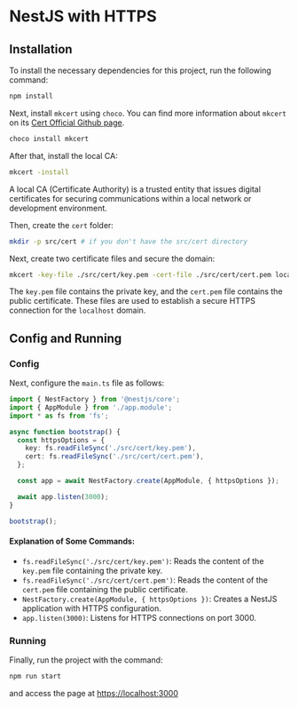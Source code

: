 # NestJS with HTTPS

## Installation

To install the necessary dependencies for this project, run the following command:

```sh
npm install
```

Next, install `mkcert` using `choco`. You can find more information about `mkcert` on its [Cert Official Github page](https://github.com/FiloSottile/mkcert).

```sh
choco install mkcert
```

After that, install the local CA:

```sh
mkcert -install
```

A local CA (Certificate Authority) is a trusted entity that issues digital certificates for securing communications within a local network or development environment.

Then, create the `cert` folder:

```sh
mkdir -p src/cert # if you don't have the src/cert directory
```

Next, create two certificate files and secure the domain:

```sh
mkcert -key-file ./src/cert/key.pem -cert-file ./src/cert/cert.pem localhost
```

The `key.pem` file contains the private key, and the `cert.pem` file contains the public certificate. These files are used to establish a secure HTTPS connection for the `localhost` domain.

## Config and Running

### Config

Next, configure the `main.ts` file as follows:

```typescript
import { NestFactory } from '@nestjs/core';
import { AppModule } from './app.module';
import * as fs from 'fs';

async function bootstrap() {
  const httpsOptions = {
    key: fs.readFileSync('./src/cert/key.pem'),
    cert: fs.readFileSync('./src/cert/cert.pem'),
  };

  const app = await NestFactory.create(AppModule, { httpsOptions });

  await app.listen(3000);
}

bootstrap();
```

#### Explanation of Some Commands:

- `fs.readFileSync('./src/cert/key.pem')`: Reads the content of the `key.pem` file containing the private key.
- `fs.readFileSync('./src/cert/cert.pem')`: Reads the content of the `cert.pem` file containing the public certificate.
- `NestFactory.create(AppModule, { httpsOptions })`: Creates a NestJS application with HTTPS configuration.
- `app.listen(3000)`: Listens for HTTPS connections on port 3000.

### Running

Finally, run the project with the command:

```sh
npm run start
```

and access the page at [https://localhost:3000](https://localhost:3000)
